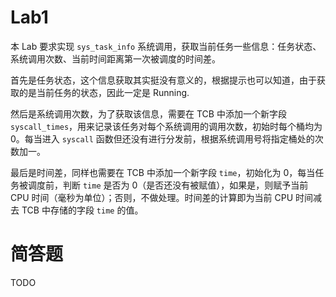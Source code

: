 # Lab1

本 Lab 要求实现 `sys_task_info` 系统调用，获取当前任务一些信息：任务状态、系统调用次数、当前时间距离第一次被调度的时间差。

首先是任务状态，这个信息获取其实挺没有意义的，根据提示也可以知道，由于获取的是当前任务的状态，因此一定是 Running.

然后是系统调用次数，为了获取该信息，需要在 TCB 中添加一个新字段 `syscall_times`，用来记录该任务对每个系统调用的调用次数，初始时每个桶均为 0。每当进入 `syscall` 函数但还没有进行分发前，根据系统调用号将指定桶处的次数加一。

最后是时间差，同样也需要在 TCB 中添加一个新字段 `time`，初始化为 0，每当任务被调度前，判断 `time` 是否为 0（是否还没有被赋值），如果是，则赋予当前 CPU 时间（毫秒为单位）；否则，不做处理。时间差的计算即为当前 CPU 时间减去 TCB 中存储的字段 `time` 的值。

# 简答题

TODO